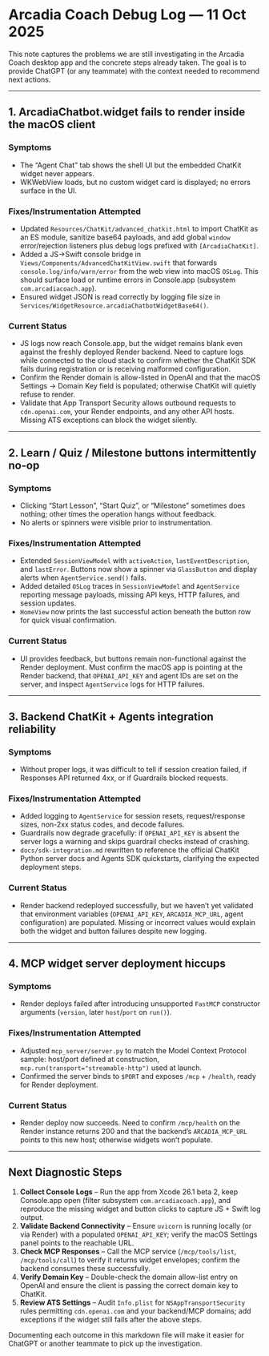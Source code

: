 # Arcadia Coach Debug Log — 11 Oct 2025

This note captures the problems we are still investigating in the Arcadia Coach desktop app and the concrete steps already taken. The goal is to provide ChatGPT (or any teammate) with the context needed to recommend next actions.

---

## 1. ArcadiaChatbot.widget fails to render inside the macOS client

### Symptoms
- The “Agent Chat” tab shows the shell UI but the embedded ChatKit widget never appears.
- WKWebView loads, but no custom widget card is displayed; no errors surface in the UI.

### Fixes/Instrumentation Attempted
- Updated `Resources/ChatKit/advanced_chatkit.html` to import ChatKit as an ES module, sanitize base64 payloads, and add global `window` error/rejection listeners plus debug logs prefixed with `[ArcadiaChatKit]`.
- Added a JS→Swift console bridge in `Views/Components/AdvancedChatKitView.swift` that forwards `console.log/info/warn/error` from the web view into macOS `OSLog`. This should surface load or runtime errors in Console.app (subsystem `com.arcadiacoach.app`).
- Ensured widget JSON is read correctly by logging file size in `Services/WidgetResource.arcadiaChatbotWidgetBase64()`.

### Current Status
- JS logs now reach Console.app, but the widget remains blank even against the freshly deployed Render backend. Need to capture logs while connected to the cloud stack to confirm whether the ChatKit SDK fails during registration or is receiving malformed configuration.
- Confirm the Render domain is allow-listed in OpenAI and that the macOS Settings → Domain Key field is populated; otherwise ChatKit will quietly refuse to render.
- Validate that App Transport Security allows outbound requests to `cdn.openai.com`, your Render endpoints, and any other API hosts. Missing ATS exceptions can block the widget silently.

---

## 2. Learn / Quiz / Milestone buttons intermittently no-op

### Symptoms
- Clicking “Start Lesson”, “Start Quiz”, or “Milestone” sometimes does nothing; other times the operation hangs without feedback.
- No alerts or spinners were visible prior to instrumentation.

### Fixes/Instrumentation Attempted
- Extended `SessionViewModel` with `activeAction`, `lastEventDescription`, and `lastError`. Buttons now show a spinner via `GlassButton` and display alerts when `AgentService.send()` fails.
- Added detailed `OSLog` traces in `SessionViewModel` and `AgentService` reporting message payloads, missing API keys, HTTP failures, and session updates.
- `HomeView` now prints the last successful action beneath the button row for quick visual confirmation.

### Current Status
- UI provides feedback, but buttons remain non-functional against the Render deployment. Must confirm the macOS app is pointing at the Render backend, that `OPENAI_API_KEY` and agent IDs are set on the server, and inspect `AgentService` logs for HTTP failures.

---

## 3. Backend ChatKit + Agents integration reliability

### Symptoms
- Without proper logs, it was difficult to tell if session creation failed, if Responses API returned 4xx, or if Guardrails blocked requests.

### Fixes/Instrumentation Attempted
- Added logging to `AgentService` for session resets, request/response sizes, non-2xx status codes, and decode failures.
- Guardrails now degrade gracefully: if `OPENAI_API_KEY` is absent the server logs a warning and skips guardrail checks instead of crashing.
- `docs/sdk-integration.md` rewritten to reference the official ChatKit Python server docs and Agents SDK quickstarts, clarifying the expected deployment steps.

### Current Status
- Render backend redeployed successfully, but we haven’t yet validated that environment variables (`OPENAI_API_KEY`, `ARCADIA_MCP_URL`, agent configuration) are populated. Missing or incorrect values would explain both the widget and button failures despite new logging.

---

## 4. MCP widget server deployment hiccups

### Symptoms
- Render deploys failed after introducing unsupported `FastMCP` constructor arguments (`version`, later `host`/`port` on `run()`).

### Fixes/Instrumentation Attempted
- Adjusted `mcp_server/server.py` to match the Model Context Protocol sample: host/port defined at construction, `mcp.run(transport="streamable-http")` used at launch.
- Confirmed the server binds to `$PORT` and exposes `/mcp` + `/health`, ready for Render deployment.

### Current Status
- Render deploy now succeeds. Need to confirm `/mcp/health` on the Render instance returns 200 and that the backend’s `ARCADIA_MCP_URL` points to this new host; otherwise widgets won’t populate.

---

## Next Diagnostic Steps
1. **Collect Console Logs** – Run the app from Xcode 26.1 beta 2, keep Console.app open (filter subsystem `com.arcadiacoach.app`), and reproduce the missing widget and button clicks to capture JS + Swift log output.
2. **Validate Backend Connectivity** – Ensure `uvicorn` is running locally (or via Render) with a populated `OPENAI_API_KEY`; verify the macOS Settings panel points to the reachable URL.
3. **Check MCP Responses** – Call the MCP service (`/mcp/tools/list`, `/mcp/tools/call`) to verify it returns widget envelopes; confirm the backend consumes these successfully.
4. **Verify Domain Key** – Double-check the domain allow-list entry on OpenAI and ensure the client is passing the correct domain key to ChatKit.
5. **Review ATS Settings** – Audit `Info.plist` for `NSAppTransportSecurity` rules permitting `cdn.openai.com` and your backend/MCP domains; add exceptions if the widget still fails after the above steps.

Documenting each outcome in this markdown file will make it easier for ChatGPT or another teammate to pick up the investigation.
